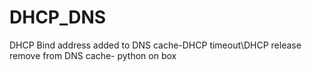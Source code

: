 # DHCP_DNS
DHCP Bind address added to DNS cache-DHCP timeout\DHCP release remove from DNS cache- python on box
